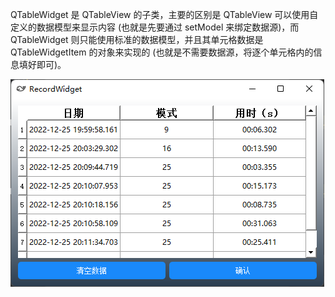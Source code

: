 QTableWidget 是 QTableView 的子类，主要的区别是 QTableView 可以使用自定义的数据模型来显示内容 (也就是先要通过 setModel 来绑定数据源)，而 QTableWidget 则只能使用标准的数据模型，并且其单元格数据是 QTableWidgetItem 的对象来实现的 (也就是不需要数据源，将逐个单元格内的信息填好即可)。

![](Qt.assets/Pasted%20image%2020221225201303.png)

